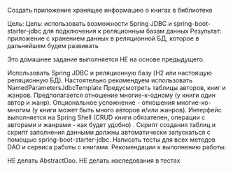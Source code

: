 Создать приложение хранящее информацию о книгах в библиотеке

Цель:
Цель: использовать возможности Spring JDBC и spring-boot-starter-jdbc для подключения к реляционным базам данных
Результат: приложение с хранением данных в реляционной БД, которое в дальнейшем будем развивать

Это домашнее задание выполняется НЕ на основе предыдущего.

Использовать Spring JDBC и реляционную базу (H2 или настоящую реляционную БД). Настоятельно рекомендуем использовать
NamedParametersJdbcTemplate Предусмотреть таблицы авторов, книг и жанров. Предполагается отношение многие-к-одному (у
книги один автор и жанр). Опциональное усложнение - отношения многие-ко-многим (у книги может быть много авторов и/или
жанров). Интерфейс выполняется на Spring Shell (CRUD книги обязателен, операции с авторами и жанрами - как будет удобно)
. Скрипт создания таблиц и скрипт заполнения данными должны автоматически запускаться с помощью
spring-boot-starter-jdbc. Написать тесты для всех методов DAO и сервиса работы с книгами. Рекомендации к выполнению
работы:

НЕ делать AbstractDao. НЕ делать наследования в тестах